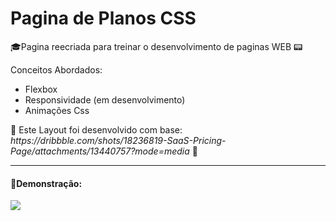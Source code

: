 <h1>Pagina de Planos CSS</h1>

<p> 🎓Pagina reecriada para treinar o desenvolvimento de paginas WEB 📟</p>
<p>Conceitos Abordados:</p>
<ul>
  <li>Flexbox</li>
  <li>Responsividade (em desenvolvimento)</li>
  <li>Animações Css</li>
</ul>

<p> 📢 Este Layout foi desenvolvido com base: <i>https://dribbble.com/shots/18236819-SaaS-Pricing-Page/attachments/13440757?mode=media</i>	🗽 </p>
<hr>
<h4>📛Demonstração:</h4>
<img src ="animation.gif">

